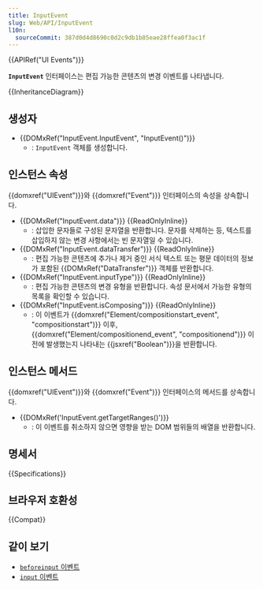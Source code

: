 ```yaml
---
title: InputEvent
slug: Web/API/InputEvent
l10n:
  sourceCommit: 387d0d4d8690c0d2c9db1b85eae28ffea0f3ac1f
---
```


{{APIRef("UI Events")}}

**`InputEvent`** 인터페이스는 편집 가능한 콘텐츠의 변경 이벤트를 나타냅니다.

{{InheritanceDiagram}}

## 생성자

- {{DOMxRef("InputEvent.InputEvent", "InputEvent()")}}
  - : `InputEvent` 객체를 생성합니다.

## 인스턴스 속성

{{domxref("UIEvent")}}와 {{domxref("Event")}} 인터페이스의 속성을 상속합니다.

- {{DOMxRef("InputEvent.data")}} {{ReadOnlyInline}}
  - : 삽입한 문자들로 구성된 문자열을 반환합니다. 문자를 삭제하는 등, 텍스트를 삽입하지 않는 변경 사항에서는 빈 문자열일 수 있습니다.
- {{DOMxRef("InputEvent.dataTransfer")}} {{ReadOnlyInline}}
  - : 편집 가능한 콘텐츠에 추가나 제거 중인 서식 텍스트 또는 평문 데이터의 정보가 포함된 {{DOMxRef("DataTransfer")}} 객체를 반환합니다.
- {{DOMxRef("InputEvent.inputType")}} {{ReadOnlyInline}}
  - : 편집 가능한 콘텐츠의 변경 유형을 반환합니다. 속성 문서에서 가능한 유형의 목록을 확인할 수 있습니다.
- {{DOMxRef("InputEvent.isComposing")}} {{ReadOnlyInline}}
  - : 이 이벤트가 {{domxref("Element/compositionstart_event", "compositionstart")}} 이후, {{domxref("Element/compositionend_event", "compositionend")}} 이전에 발생했는지 나타내는 {{jsxref("Boolean")}}을 반환합니다.

## 인스턴스 메서드

{{domxref("UIEvent")}}와 {{domxref("Event")}} 인터페이스의 메서드를 상속합니다.

- {{DOMxRef('InputEvent.getTargetRanges()')}}
  - : 이 이벤트를 취소하지 않으면 영향을 받는 DOM 범위들의 배열을 반환합니다.

## 명세서

{{Specifications}}

## 브라우저 호환성

{{Compat}}

## 같이 보기

- [`beforeinput` 이벤트](/ko/docs/Web/API/HTMLElement/beforeinput_event)
- [`input` 이벤트](/ko/docs/Web/API/HTMLElement/input_event)
